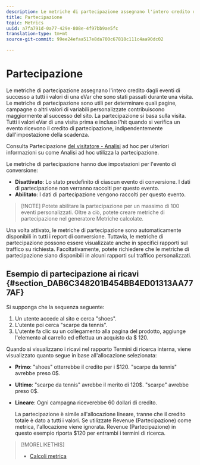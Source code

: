 ```yaml
---
description: Le metriche di partecipazione assegnano l'intero credito dagli eventi di successo a tutti i valori di una eVar che sono stati passati durante una visita. Le metriche di partecipazione sono utili per determinare quali pagine, campagne o altri valori di variabili personalizzate contribuiscono maggiormente al successo del sito. La partecipazione si basa sulla visita. Tutti i valori eVar di una visita prima e incluso l'hit quando si verifica un evento ricevono il credito di partecipazione, indipendentemente dall'impostazione della scadenza.
title: Partecipazione
topic: Metrics
uuid: a7fa791d-0a77-429e-808e-4f97bb9ae5fc
translation-type: tm+mt
source-git-commit: 99ee24efaa517e8da700c67818c111c4aa90dc02

---
```



# Partecipazione

Le metriche di partecipazione assegnano l'intero credito dagli eventi di successo a tutti i valori di una eVar che sono stati passati durante una visita. Le metriche di partecipazione sono utili per determinare quali pagine, campagne o altri valori di variabili personalizzate contribuiscono maggiormente al successo del sito. La partecipazione si basa sulla visita. Tutti i valori eVar di una visita prima e incluso l'hit quando si verifica un evento ricevono il credito di partecipazione, indipendentemente dall'impostazione della scadenza.

Consulta Partecipazione [del visitatore - Analisi](/help/components/c-variables/c-metrics/metrics-visitor-participation.md) ad hoc per ulteriori informazioni su come Analisi ad hoc utilizza la partecipazione.

Le metriche di partecipazione hanno due impostazioni per l'evento di conversione:

* **Disattivato**: Lo stato predefinito di ciascun evento di conversione. I dati di partecipazione non verranno raccolti per questo evento.
* **Abilitato**: I dati di partecipazione vengono raccolti per questo evento.

> [!NOTE] Potete abilitare la partecipazione per un massimo di 100 eventi personalizzati. Oltre a ciò, potete creare metriche di partecipazione nel generatore Metriche [](https://marketing.adobe.com/resources/help/en_US/analytics/calcmetrics/participation_metric.html) calcolate.

Una volta attivato, le metriche di partecipazione sono automaticamente disponibili in tutti i report di conversione. Tuttavia, le metriche di partecipazione possono essere visualizzate anche in specifici rapporti sul traffico su richiesta. Facoltativamente, potete richiedere che le metriche di partecipazione siano disponibili in alcuni rapporti sul traffico personalizzati.

## Esempio di partecipazione ai ricavi {#section_DAB6C348201B454BB4ED01313AA777AF}

Si supponga che la sequenza seguente:

1. Un utente accede al sito e cerca "shoes".
1. L'utente poi cerca "scarpe da tennis".
1. L'utente fa clic su un collegamento alla pagina del prodotto, aggiunge l'elemento al carrello ed effettua un acquisto da $ 120.

Quando si visualizzano i ricavi nel rapporto Termini di ricerca interna, viene visualizzato quanto segue in base all'allocazione selezionata:

* **Primo**: "shoes" otterrebbe il credito per i $120. "scarpe da tennis" avrebbe preso 0$.
* **Ultimo**: "scarpe da tennis" avrebbe il merito di 120$. "scarpe" avrebbe preso 0$.
* **Lineare**: Ogni campagna riceverebbe 60 dollari di credito.

   La partecipazione è simile all'allocazione lineare, tranne che il credito totale è dato a tutti i valori. Se utilizzate Revenue (Partecipazione) come metrica, l'allocazione viene ignorata. Revenue (Partecipazione) in questo esempio riporta $120 per entrambi i termini di ricerca.

>[!MORELIKETHIS]
>
>* [Calcoli metrica](/help/components/c-variables/c-metrics/metrics-calculations.md)

